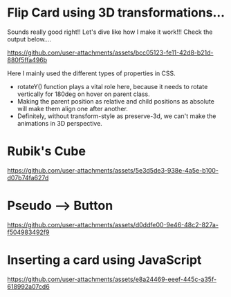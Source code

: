 # Flip Card using 3D transformations...
Sounds really good right!! Let's dive like how I make it work!!!
Check the output below....

https://github.com/user-attachments/assets/bcc05123-fe11-42d8-b21d-880f5ffa496b

Here I mainly used the different types of properties in CSS.
- rotateY() function plays a vital role here, because it needs to rotate vertically for 180deg on hover on parent class.
- Making the parent position as relative and child positions as absolute will make them align one after another.
- Definitely, without transform-style as preserve-3d, we can't make the animations in 3D perspective.

# Rubik's Cube


https://github.com/user-attachments/assets/5e3d5de3-938e-4a5e-b100-d07b74fa627d

# Pseudo --> Button


https://github.com/user-attachments/assets/d0ddfe00-9e46-48c2-827a-f504983492f9

# Inserting a card using JavaScript


https://github.com/user-attachments/assets/e8a24469-eeef-445c-a35f-618992a07cd6

